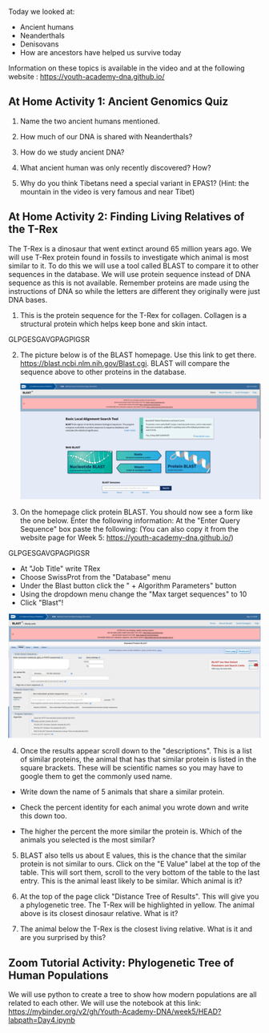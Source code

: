

Today we looked at:

-   Ancient humans
-   Neanderthals
-   Denisovans
-   How are ancestors have helped us survive today

Information on these topics is available in the video and at the following website : https://youth-academy-dna.github.io/

## At Home Activity 1: Ancient Genomics Quiz 

1. Name the two ancient humans mentioned.

   

   

2. How much of our DNA is shared with Neanderthals?

   

   

3. How do we study ancient DNA?

   

   

4. What ancient human was only recently discovered? How?

   

   

5. Why do you think Tibetans need a special variant in EPAS1? (Hint: the mountain in the video is very famous and near Tibet)


## At Home Activity 2: Finding Living Relatives of the T-Rex

The T-Rex is a dinosaur that went extinct around 65 million years ago. We will use T-Rex protein found in fossils to investigate which animal is most similar to it. To do this we will use a tool called BLAST to
compare it to other sequences in the database. We will use protein sequence instead of DNA sequence as this is not available. Remember proteins are made using the instructions of DNA so while the letters are
different they originally were just DNA bases.

1. This is the protein sequence for the T-Rex for collagen. Collagen is a structural protein which helps keep bone and skin intact.

GLPGESGAVGPAGPIGSR



2. The picture below is of the BLAST homepage. Use this link to get there. https://blast.ncbi.nlm.nih.gov/Blast.cgi. BLAST will compare the sequence above to other proteins in the database.

   ![](images/blast_genomes.png)

   

3. On the homepage click protein BLAST. You should now see a form like the one below. Enter the following information: At the "Enter Query Sequence" box paste the following: (You can also copy it from the website page for Week 5: https://youth-academy-dna.github.io/) 

GLPGESGAVGPAGPIGSR


- At "Job Title" write TRex
- Choose SwissProt from the "Database" menu
- Under the Blast button click the " + Algorithm Parameters" button
- Using the dropdown menu change the "Max target sequences" to 10
- Click "Blast"!


![](images/blastp_form.png)



4. Once the results appear scroll down to the "descriptions". This is a list of similar proteins, the animal that has that similar protein is listed in the square brackets. These will be scientific names so you may
   have to google them to get the commonly used name.

- Write down the name of 5 animals that share a similar protein.

  

  





- Check the percent identity for each animal you wrote down and write this down too.

  

  





- The higher the percent the more similar the protein is. Which of the animals you selected is the most similar?

  



5. BLAST also tells us about E values, this is the chance that the similar protein is not similar to ours. Click on the "E Value" label at the top of the table. This will sort them, scroll to the very bottom of the table to the last entry. This is the animal least likely to be similar. Which animal is it?

   

   

6. At the top of the page click "Distance Tree of Results". This will give you a phylogenetic tree. The T-Rex will be highlighted in yellow. The animal above is its closest dinosaur relative. What is it?

   

   

7. The animal below the T-Rex is the closest living relative. What is it and are you surprised by this?

   

   




## Zoom Tutorial Activity: Phylogenetic Tree of Human Populations

We will use python to create a tree to show how modern populations are all related to each other. We will use the notebook at this link:
https://mybinder.org/v2/gh/Youth-Academy-DNA/week5/HEAD?labpath=Day4.ipynb






